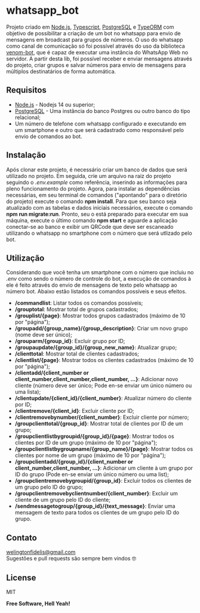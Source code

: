 # whatsapp_bot

Projeto criado em [Node.js], [Typescript], [PostgreSQL] e [TypeORM] com objetivo de possibilitar a criação de um bot no whatsapp para envio de mensagens em broadcast para grupos de números. O uso do whatsapp como canal de comunicação só foi possível através do uso da biblioteca [venom-bot], que é capaz de executar uma instância do WhatsApp Web no servidor. A partir desta lib, foi possível receber e enviar mensagens através do projeto, criar grupos e salvar números para envio de mensagens para múltiplos destinatários de forma automática.

## Requisitos

* [Node.js] - Nodejs 14 ou superior;
* [PostgreSQL] - Uma instância do banco Postgres ou outro banco do tipo relacional;
* Um número de telefone com whatsapp configurado e executando em um smartphone e outro que será cadastrado como responsável pelo envio de comandos ao bot.

## Instalação

Após clonar este projeto, é necessário criar um banco de dados que será utilizado no projeto. Em seguida, crie um arquivo na raiz do projeto seguindo o *.env.example* como referência, inserindo as informações para pleno funcionamento do projeto. Agora, para instalar as dependências necessárias, em seu terminal de comandos ("apontando" para o diretório do projeto) execute o comando **npm install**. Para que seu banco seja atualizado com as tabelas e dados iniciais necessários, execute o comando **npm run migrate:run**. Pronto, seu o está preparado para executar em sua máquina, execute o último comando **npm start** e aguarde a aplicação conectar-se ao banco e exibir um QRCode que deve ser escaneado utilizando o whatsapp no smartphone com o número que será utlizado pelo bot.


## Utilização

Considerando que você tenha um smartphone com o número que incluiu no *.env* como sendo o número de controle do bot, a execução de comandos à ele é feito através do envio de mensagens de texto pelo whatsapp ao número bot. Abaixo estão listados os comandos possíveis e seus efeitos.

* **/commandlist**: Listar todos os comandos possíveis;
* **/grouptotal**: Mostrar total de grupos cadastrados;
* **/grouplist/{page}**: Mostrar todos grupos cadastrados (máximo de 10 por "página");
* **/groupadd/{group_name}/{group_description}**: Criar um novo grupo (nome deve ser único);
* **/grouparm/{group_id}**: Excluir grupo por ID;
* **/groupaupdate/{group_id}/{group_new_name}**: Atualizar grupo;
* **/clienttotal**: Mostrar total de clientes cadastrados;
* **/clientlist/{page}**: Mostrar todos os clientes cadastrados (máximo de 10 por "página");
* **/clientadd/{client_number or client_number,client_number,client_number, ...}**: Adicionar novo cliente (número deve ser único; Pode en-se enviar um único número ou uma lista);
* **/clientupdate/{client_id}/{client_number}**: Atualizar número do cliente por ID;
* **/clientremove/{client_id}**: Excluir cliente por ID;
* **/clientremovebynumber/{client_number}**: Excluir cliente por número;
* **/groupclienttotal/{group_id}**: Mostrar total de clientes por ID de um grupo;
* **/groupclientlistbygroupid/{group_id}/{page}**: Mostrar todos os clientes por ID de um grupo (máximo de 10 por "página");
* **/groupclientlistbygroupname/{group_name}/{page}**: Mostrar todos os clientes por nome de um grupo (máximo de 10 por "página");
* **/groupclientadd/{group_id}/{client_number or client_number,client_number, ...}**: Adicionar um cliente à um grupo por ID do grupo (Pode en-se enviar um único número ou uma list);
* **/groupclientremovebygroupid/{group_id}**: Excluir todos os clientes de um grupo pelo ID do grupo;
* **/groupclientremovebyclientnumber/{client_number}**: Excluir um cliente de um grupo pelo ID do cliente;
* **/sendmessagetogroup/{group_id}/{text_message}**: Enviar uma mensagem de texto para todos os clientes de um grupo pelo ID do grupo.

## Contato
welingtonfidelis@gmail.com
<br>
Sugestões e pull requests são sempre bem vindos 🤓 

License
----

MIT

**Free Software, Hell Yeah!**

[Node.js]: <https://nodejs.org/en/>
[TypeORM]: <https://typeorm.io/#/>
[PostgreSQL]: <https://www.postgresql.org/>
[TypeScript]: <https://www.typescriptlang.org/>
[venom-bot]: <https://www.npmjs.com/package/venom-bot>
